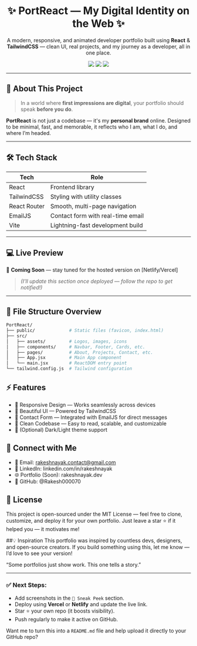 <h1 align="center">✨ PortReact — My Digital Identity on the Web ✨</h1>

<p align="center">
  A modern, responsive, and animated developer portfolio built using <strong>React</strong> & <strong>TailwindCSS</strong> — clean UI, real projects, and my journey as a developer, all in one place.
</p>

<p align="center">
  <a href="https://github.com/Rakesh000070/PortReact/stargazers"><img src="https://img.shields.io/github/stars/Rakesh000070/PortReact" /></a>
  <a href="https://github.com/Rakesh000070/PortReact/network"><img src="https://img.shields.io/github/forks/Rakesh000070/PortReact" /></a>
  <a href="https://github.com/Rakesh000070/PortReact/blob/main/LICENSE"><img src="https://img.shields.io/github/license/Rakesh000070/PortReact" /></a>
</p>

---

## 📌 About This Project

> In a world where **first impressions are digital**, your portfolio should speak **before you do**.

**PortReact** is not just a codebase — it's my **personal brand** online. Designed to be minimal, fast, and memorable, it reflects who I am, what I do, and where I’m headed.

---

## 🛠️ Tech Stack

| Tech         | Role                            |
|--------------|----------------------------------|
| React        | Frontend library                 |
| TailwindCSS  | Styling with utility classes     |
| React Router | Smooth, multi-page navigation   |
| EmailJS      | Contact form with real-time email |
| Vite         | Lightning-fast development build |

---

## 💻 Live Preview

🚀 **Coming Soon** — stay tuned for the hosted version on [Netlify/Vercel]  
> *(I'll update this section once deployed — follow the repo to get notified!)*

---

## 📂 File Structure Overview

```bash
PortReact/
├── public/             # Static files (favicon, index.html)
├── src/
│   ├── assets/         # Logos, images, icons
│   ├── components/     # Navbar, Footer, Cards, etc.
│   ├── pages/          # About, Projects, Contact, etc.
│   ├── App.jsx         # Main App component
│   └── main.jsx        # ReactDOM entry point
└── tailwind.config.js  # Tailwind configuration

```

## ⚡ Features
- 📱 Responsive Design — Works seamlessly across devices
- 🎨 Beautiful UI — Powered by TailwindCSS
- 💬 Contact Form — Integrated with EmailJS for direct messages
- 🧠 Clean Codebase — Easy to read, scalable, and customizable
- 🌙 (Optional) Dark/Light theme support

## 🤝 Connect with Me
- 📧 Email: rakeshnayak.contact@gmail.com
- 💼 LinkedIn: linkedin.com/in/rakeshnayak
- 🌐 Portfolio (Soon): rakeshnayak.dev
- 🐙 GitHub: @Rakesh000070

 ## 📝 License
This project is open-sourced under the MIT License — feel free to clone, customize, and deploy it for your own portfolio. Just leave a star ⭐ if it helped you — it motivates me!

##💡 Inspiration
This portfolio was inspired by countless devs, designers, and open-source creators. If you build something using this, let me know — I’d love to see your version!

“Some portfolios just show work. This one tells a story.”

---

### ✅ Next Steps:

- Add screenshots in the `📸 Sneak Peek` section.
- Deploy using **Vercel** or **Netlify** and update the live link.
- Star ⭐ your own repo (it boosts visibility).
- Push regularly to make it active on GitHub.

Want me to turn this into a `README.md` file and help upload it directly to your GitHub repo?



